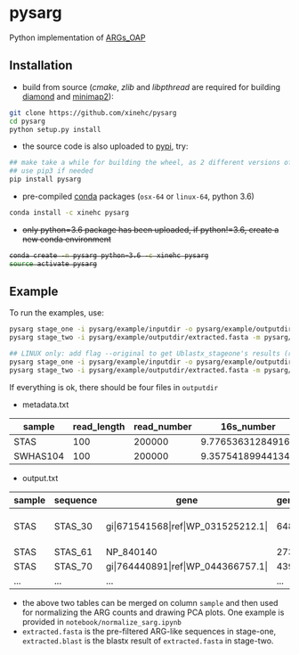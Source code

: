 # pysarg
Python implementation of [ARGs_OAP](https://github.com/biofuture/Ublastx_stageone)

## Installation
+ build from source (*cmake*, *zlib* and *libpthread* are required for building [diamond](https://github.com/bbuchfink/diamond) and [minimap2](https://github.com/lh3/minimap2)): 

```bash
git clone https://github.com/xinehc/pysarg
cd pysarg
python setup.py install
```

+ the source code is also uploaded to [pypi](https://pypi.org/search/?q=pysarg), try:
```bash
## make take a while for building the wheel, as 2 different versions of diamond need to be compiled
## use pip3 if needed
pip install pysarg
```

+ pre-compiled [conda](https://anaconda.org/xinehc/pysarg) packages (`osx-64` or `linux-64`, python 3.6)
```bash
conda install -c xinehc pysarg
```

<s>

+ only python=3.6 package has been uploaded, if python!=3.6, create a new conda environment
```bash
conda create -n pysarg python=3.6 -c xinehc pysarg
source activate pysarg
```
</s>


## Example
To run the examples, use:
```bash
pysarg stage_one -i pysarg/example/inputdir -o pysarg/example/outputdir
pysarg stage_two -i pysarg/example/outputdir/extracted.fasta -m pysarg/example/outputdir/metadata.txt -o pysarg/example/outputdir 

## LINUX only: add flag --original to get Ublastx_stageone's results (required to use the pre-compiled binaries in Ublastx_stageone)
pysarg stage_one -i pysarg/example/inputdir -o pysarg/example/outputdir --original
pysarg stage_two -i pysarg/example/outputdir/extracted.fasta -m pysarg/example/outputdir/metadata.txt -o pysarg/example/outputdir --original
```
If everything is ok, there should be four files in `outputdir`
+ metadata.txt

|sample  |read_length|read_number|16s_number        |cell_number       |
|--------|-----------|-----------|------------------|------------------|
|STAS    |100        |200000     |9.776536312849162|3.05292019025543  |
|SWHAS104|100        |200000     |9.35754189944134 |3.3635174193105737|

+ output.txt

|sample  |sequence    |gene                            |gene_length|gene_type                          |gene_subtype                                              |covered_length|
|--------|------------|--------------------------------|-----------|-----------------------------------|----------------------------------------------------------|--------------|
|STAS|STAS_30|gi&#124;671541568&#124;ref&#124;WP_031525212.1&#124;|648|macrolide-lincosamide-streptogramin|macrolide-lincosamide-streptogramin__macB|31 |
|STAS|STAS_61|NP_840140                       |273|bacitracin                         |bacitracin__bacA                         |32 |
|STAS|STAS_70|gi&#124;764440891&#124;ref&#124;WP_044366757.1&#124;|439|multidrug |
|...    |...     |...|...        |...                          |...                                           |...            |

+ the above two tables can be merged on column `sample` and then used for normalizing the ARG counts and drawing PCA plots. One example is provided in `notebook/normalize_sarg.ipynb`
+ `extracted.fasta` is the pre-filtered ARG-like sequences in stage-one, `extracted.blast` is the blastx result of `extracted.fasta` in stage-two.